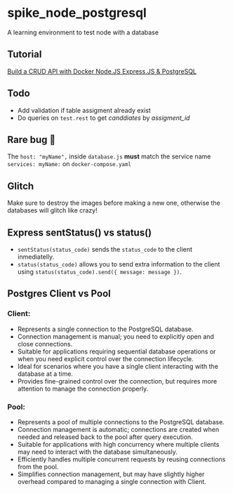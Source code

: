 # spike_node_postgresql

A learning environment to test node with a database

## Tutorial

[Build a CRUD API with Docker Node.JS Express.JS & PostgreSQL](https://www.youtube.com/watch?v=sDPw2Yp4JwE)

## Todo

- Add validation if table assigment already exist
- Do queries on `test.rest` to get _canddiates_ by _assigment_id_

## Rare bug 🐞

The `host: "myName",` inside `database.js` **must** match the service name `services: myName:` on `docker-compose.yaml`

## Glitch

Make sure to destroy the images before making a new one, otherwise the databases will glitch like crazy!

## Express sentStatus() vs status()

- `sentStatus(status_code)` sends the `status_code` to the client inmediatelly.
- `status(status_code)` allows you to send extra information to the client using `status(status_code).send({ message: message })`.

## Postgres Client vs Pool

### Client:

- Represents a single connection to the PostgreSQL database.
- Connection management is manual; you need to explicitly open and close connections.
- Suitable for applications requiring sequential database operations or when you need explicit control over the connection lifecycle.
- Ideal for scenarios where you have a single client interacting with the database at a time.
- Provides fine-grained control over the connection, but requires more attention to manage the connection properly.

### Pool:

- Represents a pool of multiple connections to the PostgreSQL database.
- Connection management is automatic; connections are created when needed and released back to the pool after query execution.
- Suitable for applications with high concurrency where multiple clients may need to interact with the database simultaneously.
- Efficiently handles multiple concurrent requests by reusing connections from the pool.
- Simplifies connection management, but may have slightly higher overhead compared to managing a single connection with Client.
